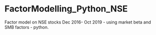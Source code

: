 # FactorModelling_Python_NSE
Factor model on NSE stocks Dec 2016- Oct 2019 - using market beta and SMB factors - python.
